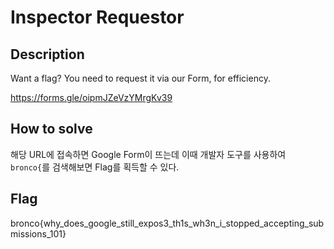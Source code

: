 # Inspector Requestor

## Description
Want a flag? You need to request it via our Form, for efficiency. 

https://forms.gle/oipmJZeVzYMrgKv39


## How to solve
해당 URL에 접속하면 Google Form이 뜨는데 이때 개발자 도구를 사용하여 `bronco{`를 검색해보면 Flag를 획득할 수 있다.


## Flag
bronco{why_does_google_still_expos3_th1s_wh3n_i_stopped_accepting_submissions_101}